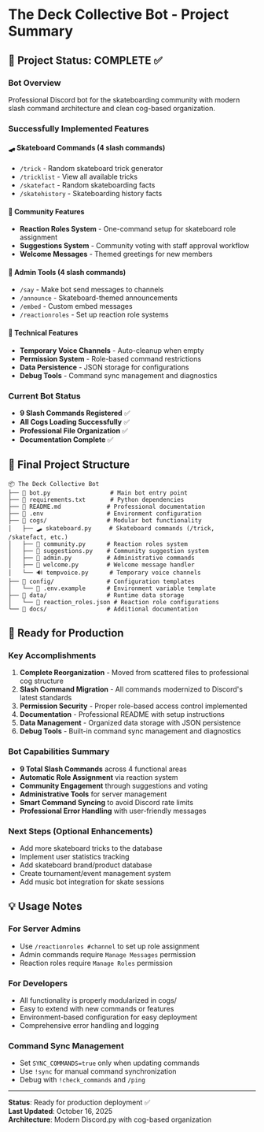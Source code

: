 # The Deck Collective Bot - Project Summary

## 🎯 Project Status: COMPLETE ✅

### Bot Overview
Professional Discord bot for the skateboarding community with modern slash command architecture and clean cog-based organization.

### Successfully Implemented Features

#### 🛹 Skateboard Commands (4 slash commands)
- `/trick` - Random skateboard trick generator
- `/tricklist` - View all available tricks  
- `/skatefact` - Random skateboarding facts
- `/skatehistory` - Skateboarding history facts

#### 👥 Community Features
- **Reaction Roles System** - One-command setup for skateboard role assignment
- **Suggestions System** - Community voting with staff approval workflow
- **Welcome Messages** - Themed greetings for new members

#### 🔧 Admin Tools (4 slash commands)
- `/say` - Make bot send messages to channels
- `/announce` - Skateboard-themed announcements
- `/embed` - Custom embed messages
- `/reactionroles` - Set up reaction role systems

#### 🎯 Technical Features
- **Temporary Voice Channels** - Auto-cleanup when empty
- **Permission System** - Role-based command restrictions
- **Data Persistence** - JSON storage for configurations
- **Debug Tools** - Command sync management and diagnostics

### Current Bot Status
- **9 Slash Commands Registered** ✅
- **All Cogs Loading Successfully** ✅
- **Professional File Organization** ✅
- **Documentation Complete** ✅

## 📁 Final Project Structure

```
📦 The Deck Collective Bot
├── 📄 bot.py                 # Main bot entry point
├── 📄 requirements.txt       # Python dependencies
├── 📄 README.md             # Professional documentation
├── 📄 .env                  # Environment configuration
├── 📂 cogs/                 # Modular bot functionality
│   ├── 🛹 skateboard.py     # Skateboard commands (/trick, /skatefact, etc.)
│   ├── 👥 community.py      # Reaction roles system
│   ├── 💬 suggestions.py    # Community suggestion system
│   ├── 🔧 admin.py          # Administrative commands
│   ├── 👋 welcome.py        # Welcome message handler
│   └── 🔊 tempvoice.py      # Temporary voice channels
├── 📂 config/               # Configuration templates
│   └── 📄 .env.example      # Environment variable template
├── 📂 data/                 # Runtime data storage
│   └── 📄 reaction_roles.json # Reaction role configurations
└── 📂 docs/                 # Additional documentation
```

## 🚀 Ready for Production

### Key Accomplishments
1. **Complete Reorganization** - Moved from scattered files to professional cog structure
2. **Slash Command Migration** - All commands modernized to Discord's latest standards
3. **Permission Security** - Proper role-based access control implemented
4. **Documentation** - Professional README with setup instructions
5. **Data Management** - Organized data storage with JSON persistence
6. **Debug Tools** - Built-in command sync management and diagnostics

### Bot Capabilities Summary
- **9 Total Slash Commands** across 4 functional areas
- **Automatic Role Assignment** via reaction system
- **Community Engagement** through suggestions and voting
- **Administrative Tools** for server management
- **Smart Command Syncing** to avoid Discord rate limits
- **Professional Error Handling** with user-friendly messages

### Next Steps (Optional Enhancements)
- Add more skateboard tricks to the database
- Implement user statistics tracking
- Add skateboard brand/product database
- Create tournament/event management system
- Add music bot integration for skate sessions

## 💡 Usage Notes

### For Server Admins
- Use `/reactionroles #channel` to set up role assignment
- Admin commands require `Manage Messages` permission
- Reaction roles require `Manage Roles` permission

### For Developers
- All functionality is properly modularized in cogs/
- Easy to extend with new commands or features
- Environment-based configuration for easy deployment
- Comprehensive error handling and logging

### Command Sync Management
- Set `SYNC_COMMANDS=true` only when updating commands
- Use `!sync` for manual command synchronization
- Debug with `!check_commands` and `/ping`

---

**Status**: Ready for production deployment ✅  
**Last Updated**: October 16, 2025  
**Architecture**: Modern Discord.py with cog-based organization